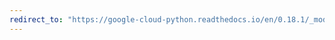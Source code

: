 ```yaml
---
redirect_to: "https://google-cloud-python.readthedocs.io/en/0.18.1/_modules/gcloud/bigtable/table.html"
---
```

